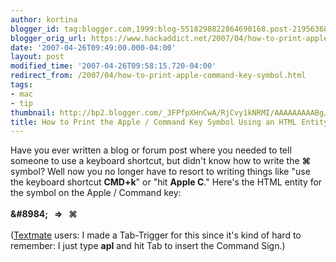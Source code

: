 ```yaml
---
author: kortina
blogger_id: tag:blogger.com,1999:blog-5518298822864690168.post-219563682730084603
blogger_orig_url: https://www.hackaddict.net/2007/04/how-to-print-apple-command-key-symbol.html
date: '2007-04-26T09:49:00.000-04:00'
layout: post
modified_time: '2007-04-26T09:58:15.720-04:00'
redirect_from: /2007/04/how-to-print-apple-command-key-symbol.html
tags:
- mac
- tip
thumbnail: http://bp2.blogger.com/_3FPfpXHnCwA/RjCvy1kNRMI/AAAAAAAAABg/9WDTvC9jB50/s72-c/command-apple-snippet.png
title: How to Print the Apple / Command Key Symbol Using an HTML Entity
---
```


Have you ever written a blog or forum post where you needed to tell someone to use a keyboard shortcut, but didn't know how to write the <b>⌘</b> symbol?  Well now you no longer have to resort to writing things like "use the keyboard shortcut <b>CMD+k</b>" or "hit <b>Apple C</b>."  Here's the HTML entity for the symbol on the Apple / Command key:<br/><br/><b>&amp;#8984;   =&gt;   ⌘</b><br/><br/>(<a href="http://macromates.com/">Textmate</a> users: I made a Tab-Trigger for this since it's kind of hard to remember:  I just type <b>apl</b> and hit Tab to insert the Command Sign.)<br/><br/><img alt="" border="0" id="BLOGGER_PHOTO_ID_5057735669444330690" src="{{ site.url }}/assets/images/2007-04-26-image-0000.png" style="display:block; margin:0px auto 10px; text-align:center; "/>